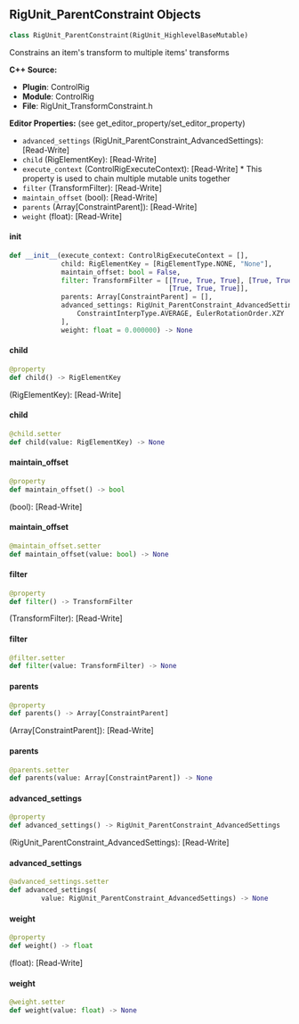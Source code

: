 ## RigUnit_ParentConstraint Objects

```python
class RigUnit_ParentConstraint(RigUnit_HighlevelBaseMutable)
```

Constrains an item's transform to multiple items' transforms

**C++ Source:**

- **Plugin**: ControlRig
- **Module**: ControlRig
- **File**: RigUnit_TransformConstraint.h

**Editor Properties:** (see get_editor_property/set_editor_property)

- ``advanced_settings`` (RigUnit_ParentConstraint_AdvancedSettings):  [Read-Write]
- ``child`` (RigElementKey):  [Read-Write]
- ``execute_context`` (ControlRigExecuteContext):  [Read-Write] * This property is used to chain multiple mutable units together
- ``filter`` (TransformFilter):  [Read-Write]
- ``maintain_offset`` (bool):  [Read-Write]
- ``parents`` (Array[ConstraintParent]):  [Read-Write]
- ``weight`` (float):  [Read-Write]

<a id="unreal.RigUnit_ParentConstraint.__init__"></a>

#### __init__

```python
def __init__(execute_context: ControlRigExecuteContext = [],
             child: RigElementKey = [RigElementType.NONE, "None"],
             maintain_offset: bool = False,
             filter: TransformFilter = [[True, True, True], [True, True, True],
                                        [True, True, True]],
             parents: Array[ConstraintParent] = [],
             advanced_settings: RigUnit_ParentConstraint_AdvancedSettings = [
                 ConstraintInterpType.AVERAGE, EulerRotationOrder.XZY
             ],
             weight: float = 0.000000) -> None
```

<a id="unreal.RigUnit_ParentConstraint.child"></a>

#### child

```python
@property
def child() -> RigElementKey
```

(RigElementKey):  [Read-Write]

<a id="unreal.RigUnit_ParentConstraint.child"></a>

#### child

```python
@child.setter
def child(value: RigElementKey) -> None
```

<a id="unreal.RigUnit_ParentConstraint.maintain_offset"></a>

#### maintain_offset

```python
@property
def maintain_offset() -> bool
```

(bool):  [Read-Write]

<a id="unreal.RigUnit_ParentConstraint.maintain_offset"></a>

#### maintain_offset

```python
@maintain_offset.setter
def maintain_offset(value: bool) -> None
```

<a id="unreal.RigUnit_ParentConstraint.filter"></a>

#### filter

```python
@property
def filter() -> TransformFilter
```

(TransformFilter):  [Read-Write]

<a id="unreal.RigUnit_ParentConstraint.filter"></a>

#### filter

```python
@filter.setter
def filter(value: TransformFilter) -> None
```

<a id="unreal.RigUnit_ParentConstraint.parents"></a>

#### parents

```python
@property
def parents() -> Array[ConstraintParent]
```

(Array[ConstraintParent]):  [Read-Write]

<a id="unreal.RigUnit_ParentConstraint.parents"></a>

#### parents

```python
@parents.setter
def parents(value: Array[ConstraintParent]) -> None
```

<a id="unreal.RigUnit_ParentConstraint.advanced_settings"></a>

#### advanced_settings

```python
@property
def advanced_settings() -> RigUnit_ParentConstraint_AdvancedSettings
```

(RigUnit_ParentConstraint_AdvancedSettings):  [Read-Write]

<a id="unreal.RigUnit_ParentConstraint.advanced_settings"></a>

#### advanced_settings

```python
@advanced_settings.setter
def advanced_settings(
        value: RigUnit_ParentConstraint_AdvancedSettings) -> None
```

<a id="unreal.RigUnit_ParentConstraint.weight"></a>

#### weight

```python
@property
def weight() -> float
```

(float):  [Read-Write]

<a id="unreal.RigUnit_ParentConstraint.weight"></a>

#### weight

```python
@weight.setter
def weight(value: float) -> None
```

<a id="unreal.RigUnit_ParentConstraintMath_AdvancedSettings"></a>